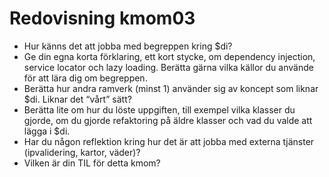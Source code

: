 ---
---
Redovisning kmom03
=========================
* Hur känns det att jobba med begreppen kring $di?
* Ge din egna korta förklaring, ett kort stycke, om dependency injection, service locator och lazy loading. Berätta gärna vilka källor du använde för att lära dig om begreppen.
* Berätta hur andra ramverk (minst 1) använder sig av koncept som liknar $di. Liknar det “vårt” sätt?
* Berätta lite om hur du löste uppgiften, till exempel vilka klasser du gjorde, om du gjorde refaktoring på äldre klasser och vad du valde att lägga i $di.
* Har du någon reflektion kring hur det är att jobba med externa tjänster (ipvalidering, kartor, väder)?
* Vilken är din TIL för detta kmom?
